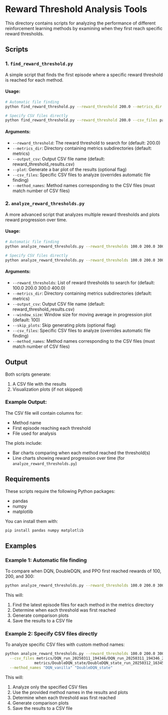# Reward Threshold Analysis Tools

This directory contains scripts for analyzing the performance of different reinforcement learning methods by examining when they first reach specific reward thresholds.

## Scripts

### 1. `find_reward_threshold.py`

A simple script that finds the first episode where a specific reward threshold is reached for each method.

#### Usage:

```bash
# Automatic file finding
python find_reward_threshold.py --reward_threshold 200.0 --metrics_dir metrics --output_csv results.csv --plot

# Specify CSV files directly
python find_reward_threshold.py --reward_threshold 200.0 --csv_files path/to/file1.csv path/to/file2.csv --method_names "DQN" "DoubleDQN" --plot
```

#### Arguments:

- `--reward_threshold`: The reward threshold to search for (default: 200.0)
- `--metrics_dir`: Directory containing metrics subdirectories (default: metrics)
- `--output_csv`: Output CSV file name (default: reward_threshold_results.csv)
- `--plot`: Generate a bar plot of the results (optional flag)
- `--csv_files`: Specific CSV files to analyze (overrides automatic file finding)
- `--method_names`: Method names corresponding to the CSV files (must match number of CSV files)

### 2. `analyze_reward_thresholds.py`

A more advanced script that analyzes multiple reward thresholds and plots reward progression over time.

#### Usage:

```bash
# Automatic file finding
python analyze_reward_thresholds.py --reward_thresholds 100.0 200.0 300.0 400.0 --metrics_dir metrics --window_size 100

# Specify CSV files directly
python analyze_reward_thresholds.py --reward_thresholds 100.0 200.0 300.0 --csv_files path/to/file1.csv path/to/file2.csv --method_names "DQN" "DoubleDQN"
```

#### Arguments:

- `--reward_thresholds`: List of reward thresholds to search for (default: 100.0 200.0 300.0 400.0)
- `--metrics_dir`: Directory containing metrics subdirectories (default: metrics)
- `--output_csv`: Output CSV file name (default: reward_threshold_results.csv)
- `--window_size`: Window size for moving average in progression plot (default: 100)
- `--skip_plots`: Skip generating plots (optional flag)
- `--csv_files`: Specific CSV files to analyze (overrides automatic file finding)
- `--method_names`: Method names corresponding to the CSV files (must match number of CSV files)

## Output

Both scripts generate:

1. A CSV file with the results
2. Visualization plots (if not skipped)

### Example Output:

The CSV file will contain columns for:

- Method name
- First episode reaching each threshold
- File used for analysis

The plots include:

- Bar charts comparing when each method reached the threshold(s)
- Line charts showing reward progression over time (for `analyze_reward_thresholds.py`)

## Requirements

These scripts require the following Python packages:

- pandas
- numpy
- matplotlib

You can install them with:

```bash
pip install pandas numpy matplotlib
```

## Examples

### Example 1: Automatic file finding

To compare when DQN, DoubleDQN, and PPO first reached rewards of 100, 200, and 300:

```bash
python analyze_reward_thresholds.py --reward_thresholds 100.0 200.0 300.0
```

This will:

1. Find the latest episode files for each method in the metrics directory
2. Determine when each threshold was first reached
3. Generate comparison plots
4. Save the results to a CSV file

### Example 2: Specify CSV files directly

To analyze specific CSV files with custom method names:

```bash
python analyze_reward_thresholds.py --reward_thresholds 100.0 200.0 300.0 \
  --csv_files metrics/DQN_run_20250311_194346/DQN_run_20250311_194346_20250311_194347_final_True_episodes.csv \
             metrics/DoubleDQN_state/DoubleDQN_state_run_20250312_163455_20250312_163503_checkpoint_True_episode_100000_seed_1_episodes.csv \
  --method_names "DQN_vanilla" "DoubleDQN_state"
```

This will:

1. Analyze only the specified CSV files
2. Use the provided method names in the results and plots
3. Determine when each threshold was first reached
4. Generate comparison plots
5. Save the results to a CSV file
